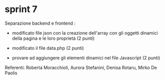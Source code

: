 # sprint 7 

Separazione backend e frontend : 

- modificato file json con la creazione dell'array con gli oggetti dinamici della pagina e le loro proprietà (2 punti)

- modificato il file data.php (2 punti)

- provare ad aggiungere gli elementi dinamici nel file Javascript (2 punti)

Referenti: Roberta Moracchioli, Aurora Stefanini, Denisa Rotaru, Mirko De Paolis

